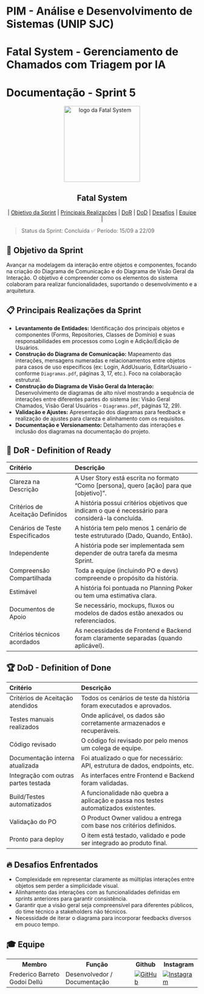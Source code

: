# PIM - Análise e Desenvolvimento de Sistemas (UNIP SJC)

# Fatal System - Gerenciamento de Chamados com Triagem por IA

# Documentação - Sprint 5

<p align="center">
     <img src="../docs/img/Fatal_System_Logo_FINAL.png" alt="logo da Fatal System" width="200">
     <h2 align="center"> Fatal System</h2>
</p>

<p align="center">
 | <a href="#objetivo">Objetivo da Sprint</a> |
 <a href="#realizacoes">Principais Realizações</a> |
 <a href="#dor">DoR</a> |
 <a href="#dod">DoD</a> |
 <a href="#desafios">Desafios</a> |
 <a href="#equipe">Equipe</a> |
</p>

> Status da Sprint: Concluída ✅
> Período: 15/09 a 22/09

## 🏅 Objetivo da Sprint <a id="objetivo"></a>

Avançar na modelagem da interação entre objetos e componentes, focando na criação do Diagrama de Comunicação e do Diagrama de Visão Geral da Interação. O objetivo é compreender como os elementos do sistema colaboram para realizar funcionalidades, suportando o desenvolvimento e a arquitetura.

## 📋 Principais Realizações da Sprint <a id="realizacoes"></a>

* **Levantamento de Entidades:** Identificação dos principais objetos e componentes (Forms, Repositories, Classes de Domínio) e suas responsabilidades em processos como Login e Adição/Edição de Usuários.
* **Construção do Diagrama de Comunicação:** Mapeamento das interações, mensagens numeradas e relacionamentos entre objetos para casos de uso específicos (ex: Login, AddUsuario, EditarUsuario - conforme `Diagramas.pdf`, páginas 3, 17, etc.). Foco na colaboração estrutural.
* **Construção do Diagrama de Visão Geral da Interação:** Desenvolvimento de diagramas de alto nível mostrando a sequência de interações entre diferentes partes do sistema (ex: Visão Geral Chamados, Visão Geral Usuários - `Diagramas.pdf`, páginas 12, 29).
* **Validação e Ajustes:** Apresentação dos diagramas para feedback e realização de ajustes para clareza e alinhamento com os requisitos.
* **Documentação e Versionamento:** Detalhamento das interações e inclusão dos diagramas na documentação do projeto.

## 🏃‍ DoR - Definition of Ready <a id="dor"></a>

| Critério                        | Descrição                                                                                          |
| :------------------------------ | :------------------------------------------------------------------------------------------------- |
| Clareza na Descrição            | A User Story está escrita no formato “Como [persona], quero [ação] para que [objetivo]”.             |
| Critérios de Aceitação Definidos| A história possui critérios objetivos que indicam o que é necessário para considerá-la concluída.  |
| Cenários de Teste Especificados | A história tem pelo menos 1 cenário de teste estruturado (Dado, Quando, Então).                     |
| Independente                    | A história pode ser implementada sem depender de outra tarefa da mesma Sprint.                      |
| Compreensão Compartilhada       | Toda a equipe (incluindo PO e devs) compreende o propósito da história.                             |
| Estimável                       | A história foi pontuada no Planning Poker ou tem uma estimativa clara.                              |
| Documentos de Apoio             | Se necessário, mockups, fluxos ou modelos de dados estão anexados ou referenciados.                 |
| Critérios técnicos acordados    | As necessidades de Frontend e Backend foram claramente separadas (quando aplicável).                 |

## 🏆 DoD - Definition of Done <a id="dod"></a>

| Critério                          | Descrição                                                                                    |
| :-------------------------------- | :------------------------------------------------------------------------------------------- |
| Critérios de Aceitação atendidos  | Todos os cenários de teste da história foram executados e aprovados.                           |
| Testes manuais realizados         | Onde aplicável, os dados são corretamente armazenados e recuperáveis.                          |
| Código revisado                   | O código foi revisado por pelo menos um colega de equipe.                                    |
| Documentação interna atualizada   | Foi atualizado o que for necessário: API, estrutura de dados, endpoints, etc.                 |
| Integração com outras partes testada| As interfaces entre Frontend e Backend foram validadas.                                      |
| Build/Testes automatizados        | A funcionalidade não quebra a aplicação e passa nos testes automatizados existentes.          |
| Validação do PO                   | O Product Owner validou a entrega com base nos critérios definidos.                             |
| Pronto para deploy                | O item está testado, validado e pode ser integrado ao produto final.                            |

## 🔥 Desafios Enfrentados <a id="desafios"></a>

* Complexidade em representar claramente as múltiplas interações entre objetos sem perder a simplicidade visual.
* Alinhamento das interações com as funcionalidades definidas em sprints anteriores para garantir consistência.
* Garantir que a visão geral seja compreensível para diferentes públicos, do time técnico a stakeholders não técnicos.
* Necessidade de iterar o diagrama para incorporar feedbacks diversos em pouco tempo.

## 🎓 Equipe <a id="equipe"></a>

<div align="center">
 <table>
   <tr>
     <th>Membro</th>
     <th>Função</th>
     <th>Github</th>
     <th>Instagram</th>
   </tr>
   <tr>
     <td>Frederico Barreto Godoi Dellú</td>
     <td>Desenvolvedor / Documentação</td>
     <td><a href="https://github.com/Fredeavatar"><img src="https://img.shields.io/badge/GitHub-100000?style=for-the-badge&logo=github&logoColor=white" alt="GitHub"></a></td>
     <td><a href="https://www.instagram.com/fredericodellu_?igsh=MXcwa3d0djQzZzZ5MQ=="><img src="https://img.shields.io/badge/Instagram-E4405F?style=for-the-badge&logo=instagram&logoColor=white" alt="Instagram"></a></td>
   </tr>
   </table>
</div>
